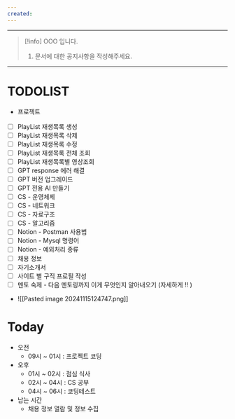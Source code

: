 ```yaml
---
created:
---
```

---
> [!info]
>  OOO 입니다. 
>  
>  1. 문서에 대한 공지사항을 작성해주세요.
---

# **TODOLIST**

- 프로젝트
- [ ] PlayList 재생목록 생성
- [ ] PlayList 재생목록 삭제
- [ ] PlayList 재생목록 수정
- [ ] PlayList 재생목록 전체 조회
- [ ] PlayList 재생목록별 영상조회
- [ ] GPT response 에러 해결
- [ ] GPT 버전 업그레이드
- [ ] GPT 전용 AI 만들기
- [ ] CS - 운영체제
- [ ] CS - 네트워크
- [ ] CS - 자료구조
- [ ] CS - 알고리즘
- [ ] Notion - Postman 사용법
- [ ] Notion - Mysql 명령어
- [ ] Notion - 예외처리 종류
- [ ] 채용 정보
- [ ] 자기소개서
- [ ] 사이트 별 구직 프로필 작성
- [ ] 멘토 숙제 - 다음 멘토링까지 이게 무엇인지 알아내오기 (자세하게 !! )
- ![[Pasted image 20241115124747.png]]


# **Today**

- 오전 
	- 09시 ~ 01시 : 프로젝트 코딩
- 오후
	- 01시 ~ 02시 : 점심 식사
	- 02시 ~ 04시 : CS 공부
	- 04시 ~ 06시 : 코딩테스트
- 남는 시간
	- 채용 정보 열람 및 정보 수집




